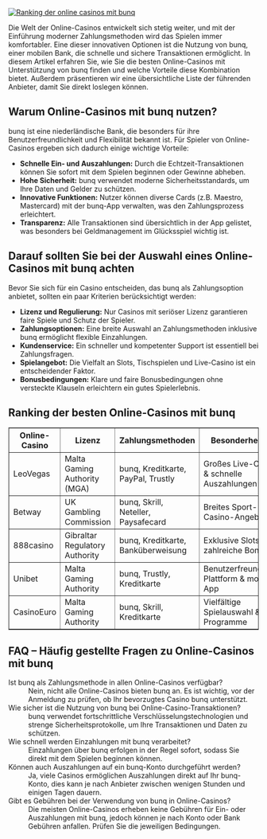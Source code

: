 [![Ranking der online casinos mit bunq](https://123-caf.pages.dev/gitsignup.png)](https://vrmoo.ru/Bt82HjjY)

<p>Die Welt der Online-Casinos entwickelt sich stetig weiter, und mit der Einführung moderner Zahlungsmethoden wird das Spielen immer komfortabler. Eine dieser innovativen Optionen ist die Nutzung von bunq, einer mobilen Bank, die schnelle und sichere Transaktionen ermöglicht. In diesem Artikel erfahren Sie, wie Sie die besten Online-Casinos mit Unterstützung von bunq finden und welche Vorteile diese Kombination bietet. Außerdem präsentieren wir eine übersichtliche Liste der führenden Anbieter, damit Sie direkt loslegen können.</p>  <h2>Warum Online-Casinos mit bunq nutzen?</h2> <p>bunq ist eine niederländische Bank, die besonders für ihre Benutzerfreundlichkeit und Flexibilität bekannt ist. Für Spieler von Online-Casinos ergeben sich dadurch einige wichtige Vorteile:</p> <ul>   <li><strong>Schnelle Ein- und Auszahlungen:</strong> Durch die Echtzeit-Transaktionen können Sie sofort mit dem Spielen beginnen oder Gewinne abheben.</li>   <li><strong>Hohe Sicherheit:</strong> bunq verwendet moderne Sicherheitsstandards, um Ihre Daten und Gelder zu schützen.</li>   <li><strong>Innovative Funktionen:</strong> Nutzer können diverse Cards (z.B. Maestro, Mastercard) mit der bunq-App verwalten, was den Zahlungsprozess erleichtert.</li>   <li><strong>Transparenz:</strong> Alle Transaktionen sind übersichtlich in der App gelistet, was besonders bei Geldmanagement im Glücksspiel wichtig ist.</li> </ul>  <h2>Darauf sollten Sie bei der Auswahl eines Online-Casinos mit bunq achten</h2> <p>Bevor Sie sich für ein Casino entscheiden, das bunq als Zahlungsoption anbietet, sollten ein paar Kriterien berücksichtigt werden:</p> <ul>   <li><strong>Lizenz und Regulierung:</strong> Nur Casinos mit seriöser Lizenz garantieren faire Spiele und Schutz der Spieler.</li>   <li><strong>Zahlungsoptionen:</strong> Eine breite Auswahl an Zahlungsmethoden inklusive bunq ermöglicht flexible Einzahlungen.</li>   <li><strong>Kundenservice:</strong> Ein schneller und kompetenter Support ist essentiell bei Zahlungsfragen.</li>   <li><strong>Spielangebot:</strong> Die Vielfalt an Slots, Tischspielen und Live-Casino ist ein entscheidender Faktor.</li>   <li><strong>Bonusbedingungen:</strong> Klare und faire Bonusbedingungen ohne versteckte Klauseln erleichtern ein gutes Spielerlebnis.</li> </ul>  <h2>Ranking der besten Online-Casinos mit bunq</h2> <table style="width:100%; border-collapse: collapse;" border="1">   <thead>     <tr>       <th>Online-Casino</th>       <th>Lizenz</th>       <th>Zahlungsmethoden</th>       <th>Besonderheiten</th>     </tr>   </thead>   <tbody>     <tr>       <td>LeoVegas</td>       <td>Malta Gaming Authority (MGA)</td>       <td>bunq, Kreditkarte, PayPal, Trustly</td>       <td>Großes Live-Casino & schnelle Auszahlungen</td>     </tr>     <tr>       <td>Betway</td>       <td>UK Gambling Commission</td>       <td>bunq, Skrill, Neteller, Paysafecard</td>       <td>Breites Sport- und Casino-Angebot</td>     </tr>     <tr>       <td>888casino</td>       <td>Gibraltar Regulatory Authority</td>       <td>bunq, Kreditkarte, Banküberweisung</td>       <td>Exklusive Slots & zahlreiche Boni</td>     </tr>     <tr>       <td>Unibet</td>       <td>Malta Gaming Authority</td>       <td>bunq, Trustly, Kreditkarte</td>       <td>Benutzerfreundliche Plattform & mobile App</td>     </tr>     <tr>       <td>CasinoEuro</td>       <td>Malta Gaming Authority</td>       <td>bunq, Skrill, Kreditkarte</td>       <td>Vielfältige Spielauswahl & VIP-Programme</td>     </tr>   </tbody> </table>  <h2>FAQ – Häufig gestellte Fragen zu Online-Casinos mit bunq</h2> <dl>   <dt>Ist bunq als Zahlungsmethode in allen Online-Casinos verfügbar?</dt>   <dd>Nein, nicht alle Online-Casinos bieten bunq an. Es ist wichtig, vor der Anmeldung zu prüfen, ob Ihr bevorzugtes Casino bunq unterstützt.</dd>    <dt>Wie sicher ist die Nutzung von bunq bei Online-Casino-Transaktionen?</dt>   <dd>bunq verwendet fortschrittliche Verschlüsselungstechnologien und strenge Sicherheitsprotokolle, um Ihre Transaktionen und Daten zu schützen.</dd>    <dt>Wie schnell werden Einzahlungen mit bunq verarbeitet?</dt>   <dd>Einzahlungen über bunq erfolgen in der Regel sofort, sodass Sie direkt mit dem Spielen beginnen können.</dd>    <dt>Können auch Auszahlungen auf ein bunq-Konto durchgeführt werden?</dt>   <dd>Ja, viele Casinos ermöglichen Auszahlungen direkt auf Ihr bunq-Konto, dies kann je nach Anbieter zwischen wenigen Stunden und einigen Tagen dauern.</dd>    <dt>Gibt es Gebühren bei der Verwendung von bunq in Online-Casinos?</dt>   <dd>Die meisten Online-Casinos erheben keine Gebühren für Ein- oder Auszahlungen mit bunq, jedoch können je nach Konto oder Bank Gebühren anfallen. Prüfen Sie die jeweiligen Bedingungen.</dd> </dl>